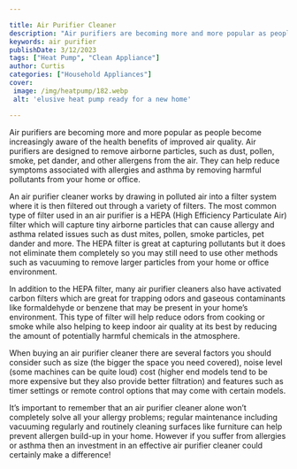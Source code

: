 ```yaml
---

title: Air Purifier Cleaner
description: "Air purifiers are becoming more and more popular as people become increasingly aware of the health benefits of improved air qualit...find out now"
keywords: air purifier
publishDate: 3/12/2023
tags: ["Heat Pump", "Clean Appliance"]
author: Curtis
categories: ["Household Appliances"]
cover: 
 image: /img/heatpump/182.webp
 alt: 'elusive heat pump ready for a new home'

---
```


Air purifiers are becoming more and more popular as people become increasingly aware of the health benefits of improved air quality. Air purifiers are designed to remove airborne particles, such as dust, pollen, smoke, pet dander, and other allergens from the air. They can help reduce symptoms associated with allergies and asthma by removing harmful pollutants from your home or office.

An air purifier cleaner works by drawing in polluted air into a filter system where it is then filtered out through a variety of filters. The most common type of filter used in an air purifier is a HEPA (High Efficiency Particulate Air) filter which will capture tiny airborne particles that can cause allergy and asthma related issues such as dust mites, pollen, smoke particles, pet dander and more. The HEPA filter is great at capturing pollutants but it does not eliminate them completely so you may still need to use other methods such as vacuuming to remove larger particles from your home or office environment.

In addition to the HEPA filter, many air purifier cleaners also have activated carbon filters which are great for trapping odors and gaseous contaminants like formaldehyde or benzene that may be present in your home’s environment. This type of filter will help reduce odors from cooking or smoke while also helping to keep indoor air quality at its best by reducing the amount of potentially harmful chemicals in the atmosphere. 

When buying an air purifier cleaner there are several factors you should consider such as size (the bigger the space you need covered), noise level (some machines can be quite loud) cost (higher end models tend to be more expensive but they also provide better filtration) and features such as timer settings or remote control options that may come with certain models. 

It’s important to remember that an air purifier cleaner alone won’t completely solve all your allergy problems; regular maintenance including vacuuming regularly and routinely cleaning surfaces like furniture can help prevent allergen build-up in your home. However if you suffer from allergies or asthma then an investment in an effective air purifier cleaner could certainly make a difference!
